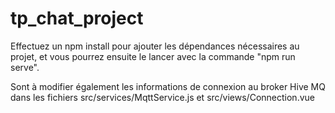 # tp_chat_project

Effectuez un npm install pour ajouter les dépendances nécessaires au projet, et vous pourrez ensuite le lancer avec la commande "npm run serve".

Sont à modifier également les informations de connexion au broker Hive MQ dans les fichiers src/services/MqttService.js et src/views/Connection.vue
